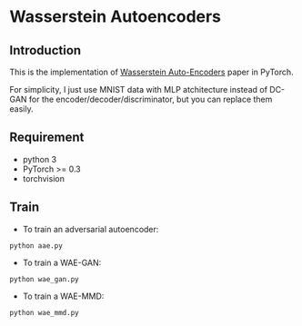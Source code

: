# Wasserstein Autoencoders

## Introduction
This is the implementation of [Wasserstein Auto-Encoders](https://arxiv.org/abs/1711.01558) paper in PyTorch.

For simplicity, I just use MNIST data with MLP atchitecture instead of DC-GAN for the encoder/decoder/discriminator, but you can replace them easily.

## Requirement
* python 3
* PyTorch >= 0.3
* torchvision

## Train
* To train an adversarial autoencoder:
```
python aae.py
```
* To train a WAE-GAN:
```
python wae_gan.py
```
* To train a WAE-MMD:
```
python wae_mmd.py
```
